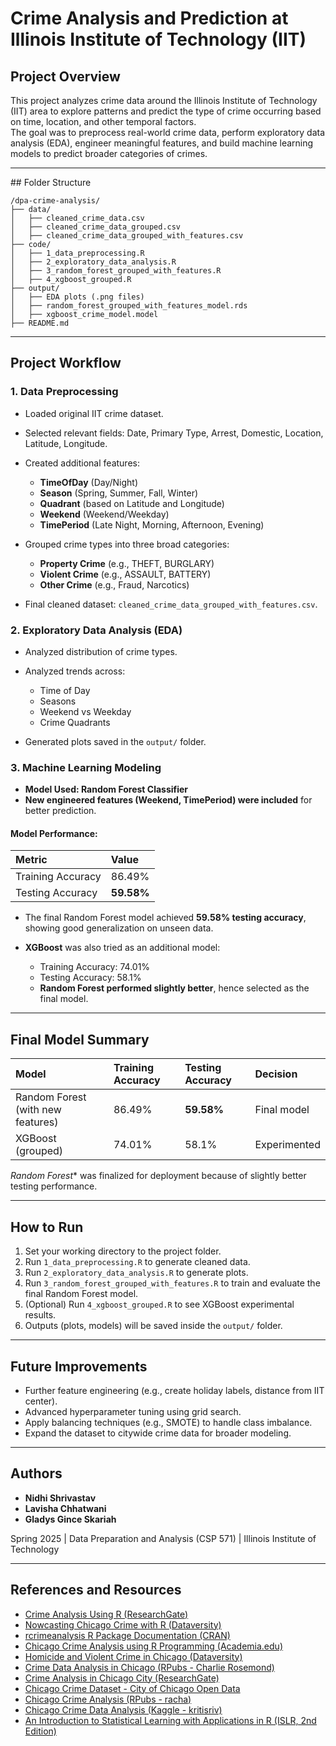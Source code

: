 # Crime Analysis and Prediction at Illinois Institute of Technology (IIT)

## Project Overview
This project analyzes crime data around the Illinois Institute of Technology (IIT) area to explore patterns and predict the type of crime occurring based on time, location, and other temporal factors.  
The goal was to preprocess real-world crime data, perform exploratory data analysis (EDA), engineer meaningful features, and build machine learning models to predict broader categories of crimes.

---

##️ Folder Structure

```text
/dpa-crime-analysis/
├── data/
│   ├── cleaned_crime_data.csv
│   ├── cleaned_crime_data_grouped.csv
│   ├── cleaned_crime_data_grouped_with_features.csv
├── code/
│   ├── 1_data_preprocessing.R
│   ├── 2_exploratory_data_analysis.R
│   ├── 3_random_forest_grouped_with_features.R
│   ├── 4_xgboost_grouped.R
├── output/
│   ├── EDA plots (.png files)
│   ├── random_forest_grouped_with_features_model.rds
│   ├── xgboost_crime_model.model
├── README.md

```
---

## Project Workflow

### 1. Data Preprocessing
- Loaded original IIT crime dataset.
- Selected relevant fields: Date, Primary Type, Arrest, Domestic, Location, Latitude, Longitude.
- Created additional features:
  - **TimeOfDay** (Day/Night)
  - **Season** (Spring, Summer, Fall, Winter)
  - **Quadrant** (based on Latitude and Longitude)
  - **Weekend** (Weekend/Weekday)
  - **TimePeriod** (Late Night, Morning, Afternoon, Evening)

- Grouped crime types into three broad categories:
  - **Property Crime** (e.g., THEFT, BURGLARY)
  - **Violent Crime** (e.g., ASSAULT, BATTERY)
  - **Other Crime** (e.g., Fraud, Narcotics)

- Final cleaned dataset: `cleaned_crime_data_grouped_with_features.csv`.

### 2. Exploratory Data Analysis (EDA)
- Analyzed distribution of crime types.
- Analyzed trends across:
  - Time of Day
  - Seasons
  - Weekend vs Weekday
  - Crime Quadrants

- Generated plots saved in the `output/` folder.

### 3. Machine Learning Modeling

- **Model Used: Random Forest Classifier**
- **New engineered features (Weekend, TimePeriod) were included** for better prediction.

#### Model Performance:
| Metric | Value |
|:---|:---|
| Training Accuracy | 86.49% |
| Testing Accuracy | **59.58%** |

- The final Random Forest model achieved **59.58% testing accuracy**, showing good generalization on unseen data.

- **XGBoost** was also tried as an additional model:
  - Training Accuracy: 74.01%
  - Testing Accuracy: 58.1%
  - **Random Forest performed slightly better**, hence selected as the final model.

---

## Final Model Summary

| Model | Training Accuracy | Testing Accuracy | Decision |
|:---|:---|:---|:---|
| Random Forest (with new features) | 86.49% | **59.58%** | Final model |
| XGBoost (grouped) | 74.01% | 58.1% | Experimented |

*Random Forest** was finalized for deployment because of slightly better testing performance.

---

## How to Run

1. Set your working directory to the project folder.
2. Run `1_data_preprocessing.R` to generate cleaned data.
3. Run `2_exploratory_data_analysis.R` to generate plots.
4. Run `3_random_forest_grouped_with_features.R` to train and evaluate the final Random Forest model.
5. (Optional) Run `4_xgboost_grouped.R` to see XGBoost experimental results.
6. Outputs (plots, models) will be saved inside the `output/` folder.

---

## Future Improvements
- Further feature engineering (e.g., create holiday labels, distance from IIT center).
- Advanced hyperparameter tuning using grid search.
- Apply balancing techniques (e.g., SMOTE) to handle class imbalance.
- Expand the dataset to citywide crime data for broader modeling.

---

## Authors
- **Nidhi Shrivastav**
- **Lavisha Chhatwani**
- **Gladys Gince Skariah**

Spring 2025 | Data Preparation and Analysis (CSP 571) | Illinois Institute of Technology

---

## References and Resources
- [Crime Analysis Using R (ResearchGate)](https://www.researchgate.net/publication/337414019_Crime_Analysis_Using_R)
- [Nowcasting Chicago Crime with R (Dataversity)](https://www.dataversity.net/nowcasting-chicago-crime-with-r/)
- [rcrimeanalysis R Package Documentation (CRAN)](https://cran.r-project.org/web/packages/rcrimeanalysis/rcrimeanalysis.pdf)
- [Chicago Crime Analysis using R Programming (Academia.edu)](https://www.academia.edu/44802248/Chicago_Crime_Analysis_using_R_Programming)
- [Homicide and Violent Crime in Chicago (Dataversity)](https://www.dataversity.net/homicide-violent-crime-chicago-first-look-data-r/)
- [Crime Data Analysis in Chicago (RPubs - Charlie Rosemond)](https://rpubs.com/charlie_rosemond/data607final)
- [Crime Analysis in Chicago City (ResearchGate)](https://www.researchgate.net/publication/335361962_Crime_Analysis_in_Chicago_City)
- [Chicago Crime Dataset - City of Chicago Open Data](https://data.cityofchicago.org/Public-Safety/Chicago-Police-Department-Illinois-Uniform-Crime-R/c7ck-438e/about_data)
- [Chicago Crime Analysis (RPubs - racha)](https://rpubs.com/racha/chicagocrimes)
- [Chicago Crime Data Analysis (Kaggle - kritisriv)](https://www.kaggle.com/code/kritisriv/chicago-crime-data-analysis)
- [An Introduction to Statistical Learning with Applications in R (ISLR, 2nd Edition)](https://www.statlearning.com/)

